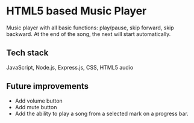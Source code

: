 # HTML5 based Music Player

Music player with all basic functions: play/pause, skip forward, skip backward. At the end of the song, the next will start automatically.

## Tech stack

JavaScript, Node.js, Express.js, CSS, HTML5 audio

## Future improvements

- Add volume button
- Add mute button
- Add the ability to play a song from a selected mark on a progress bar.
